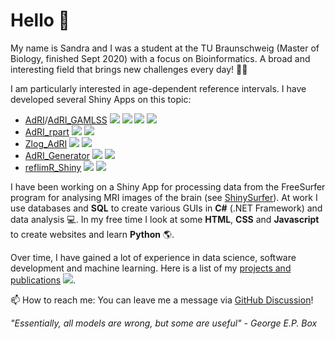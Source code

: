 # Hello 👋

My name is Sandra and I was a student at the TU Braunschweig (Master of Biology, finished Sept 2020) with a focus on Bioinformatics. A broad and interesting field that brings new challenges every day! 🌱🔬 

I am particularly interested in age-dependent reference intervals. I have developed several Shiny Apps on this topic:

- [AdRI](https://github.com/SandraKla/AdRI)/[AdRI_GAMLSS](https://github.com/SandraKla/AdRI_GAMLSS) ![](https://img.shields.io/github/license/SandraKla/AdRI.svg) ![](https://img.shields.io/github/last-commit/SandraKla/AdRI.svg) ![](https://img.shields.io/github/languages/count/SandraKla/AdRI.svg) ![](https://img.shields.io/github/languages/top/SandraKla/AdRI.svg)
- [AdRI_rpart](https://github.com/SandraKla/AdRI_rpart) ![](https://img.shields.io/github/license/SandraKla/AdRI_rpart.svg) ![](https://img.shields.io/github/last-commit/SandraKla/AdRI_rpart/main.svg)
- [Zlog_AdRI](https://github.com/SandraKla/Zlog_AdRI) ![](https://img.shields.io/github/license/SandraKla/Zlog_AdRI.svg) ![](https://img.shields.io/github/last-commit/SandraKla/Zlog_AdRI/master.svg)
- [AdRI_Generator](https://github.com/SandraKla/AdRI_Generator) ![](https://img.shields.io/github/license/SandraKla/AdRI_Generator.svg) ![](https://img.shields.io/github/last-commit/SandraKla/AdRI_Generator/master.svg)
- [reflimR_Shiny](https://github.com/SandraKla/reflimR_Shiny) ![](https://img.shields.io/github/license/SandraKla/reflimR_Shiny.svg) ![](https://img.shields.io/github/last-commit/SandraKla/reflimR_Shiny.svg)

I have been working on a Shiny App for processing data from the FreeSurfer program for analysing MRI images of the brain (see [ShinySurfer](https://github.com/SandraKla/ShinySurfer)). At work I use databases and __SQL__ to create various GUIs in __C#__ (.NET Framework) and data analysis 💻. In my free time I look at some __HTML__, __CSS__ and __Javascript__ to create websites and learn __Python__ 🌎.

Over time, I have gained a lot of experience in data science, software development and machine learning. Here is a list of my [projects and publications](https://sandrakla.github.io/SandraKla/about.html) ![](https://img.shields.io/github/last-commit/SandraKla/SandraKla.svg).

📫 How to reach me: You can leave me a message via [GitHub Discussion](https://github.com/SandraKla/SandraKla/discussions)!

_"Essentially, all models are wrong, but some are useful" - George E.P. Box_
